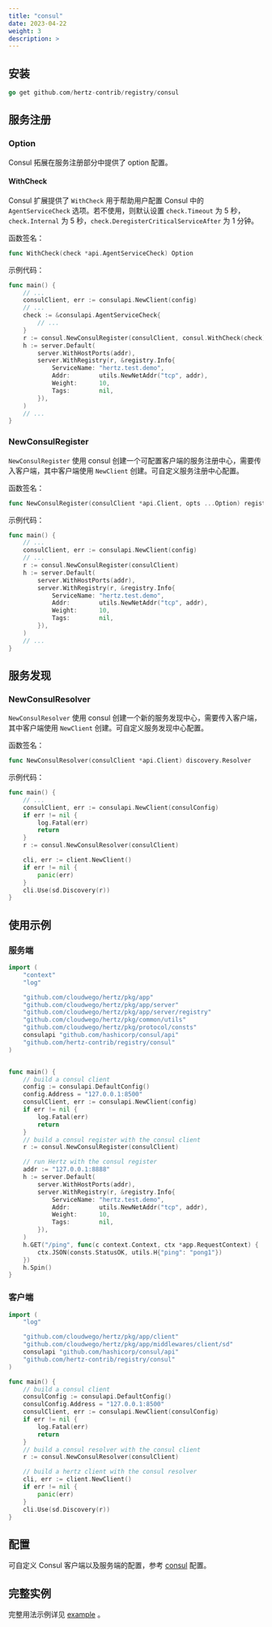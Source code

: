 ```yaml
---
title: "consul"
date: 2023-04-22
weight: 3
description: >
---
```


## 安装

```go
go get github.com/hertz-contrib/registry/consul
```

## 服务注册

### Option

Consul 拓展在服务注册部分中提供了 option 配置。

#### WithCheck

Consul 扩展提供了 `WithCheck` 用于帮助用户配置 Consul 中的 `AgentServiceCheck` 选项。若不使用，则默认设置 `check.Timeout` 为 5 秒，`check.Internal` 为 5 秒，`check.DeregisterCriticalServiceAfter` 为 1 分钟。

函数签名：

```go
func WithCheck(check *api.AgentServiceCheck) Option
```

示例代码：

```go
func main() {
    // ...
    consulClient, err := consulapi.NewClient(config)
    // ...
    check := &consulapi.AgentServiceCheck{
        // ...
    }
    r := consul.NewConsulRegister(consulClient, consul.WithCheck(check))
    h := server.Default(
        server.WithHostPorts(addr),
        server.WithRegistry(r, &registry.Info{
            ServiceName: "hertz.test.demo",
            Addr:        utils.NewNetAddr("tcp", addr),
            Weight:      10,
            Tags:        nil,
        }),
    )
    // ...
}
```

### NewConsulRegister

`NewConsulRegister` 使用 consul 创建一个可配置客户端的服务注册中心，需要传入客户端，其中客户端使用 `NewClient` 创建。可自定义服务注册中心配置。

函数签名：

```go
func NewConsulRegister(consulClient *api.Client, opts ...Option) registry.Registry
```

示例代码：

```go
func main() {
    // ...
    consulClient, err := consulapi.NewClient(config)
    // ...
    r := consul.NewConsulRegister(consulClient)
    h := server.Default(
        server.WithHostPorts(addr),
        server.WithRegistry(r, &registry.Info{
            ServiceName: "hertz.test.demo",
            Addr:        utils.NewNetAddr("tcp", addr),
            Weight:      10,
            Tags:        nil,
        }),
    )
    // ...
}
```

## 服务发现

### NewConsulResolver

`NewConsulResolver` 使用 consul 创建一个新的服务发现中心，需要传入客户端，其中客户端使用 `NewClient` 创建。可自定义服务发现中心配置。

函数签名：

```go
func NewConsulResolver(consulClient *api.Client) discovery.Resolver
```

示例代码：

```go
func main() {
    // ...
    consulClient, err := consulapi.NewClient(consulConfig)
    if err != nil {
        log.Fatal(err)
        return
    }
    r := consul.NewConsulResolver(consulClient)

    cli, err := client.NewClient()
    if err != nil {
        panic(err)
    }
    cli.Use(sd.Discovery(r))
}
```

## 使用示例

### 服务端

```go
import (
    "context"
    "log"

    "github.com/cloudwego/hertz/pkg/app"
    "github.com/cloudwego/hertz/pkg/app/server"
    "github.com/cloudwego/hertz/pkg/app/server/registry"
    "github.com/cloudwego/hertz/pkg/common/utils"
    "github.com/cloudwego/hertz/pkg/protocol/consts"
    consulapi "github.com/hashicorp/consul/api"
    "github.com/hertz-contrib/registry/consul"
)


func main() {
    // build a consul client
    config := consulapi.DefaultConfig()
    config.Address = "127.0.0.1:8500"
    consulClient, err := consulapi.NewClient(config)
    if err != nil {
        log.Fatal(err)
        return
    }
    // build a consul register with the consul client
    r := consul.NewConsulRegister(consulClient)

    // run Hertz with the consul register
    addr := "127.0.0.1:8888"
    h := server.Default(
        server.WithHostPorts(addr),
        server.WithRegistry(r, &registry.Info{
            ServiceName: "hertz.test.demo",
            Addr:        utils.NewNetAddr("tcp", addr),
            Weight:      10,
            Tags:        nil,
        }),
    )
    h.GET("/ping", func(c context.Context, ctx *app.RequestContext) {
        ctx.JSON(consts.StatusOK, utils.H{"ping": "pong1"})
    })
    h.Spin()
}
```

### 客户端

```go
import (
    "log"

    "github.com/cloudwego/hertz/pkg/app/client"
    "github.com/cloudwego/hertz/pkg/app/middlewares/client/sd"
    consulapi "github.com/hashicorp/consul/api"
    "github.com/hertz-contrib/registry/consul"
)

func main() {
    // build a consul client
    consulConfig := consulapi.DefaultConfig()
    consulConfig.Address = "127.0.0.1:8500"
    consulClient, err := consulapi.NewClient(consulConfig)
    if err != nil {
        log.Fatal(err)
        return
    }
    // build a consul resolver with the consul client
    r := consul.NewConsulResolver(consulClient)

    // build a hertz client with the consul resolver
    cli, err := client.NewClient()
    if err != nil {
        panic(err)
    }
    cli.Use(sd.Discovery(r))
}
```

## 配置

可自定义 Consul 客户端以及服务端的配置，参考 [consul](https://github.com/hashicorp/consul) 配置。

## 完整实例

完整用法示例详见 [example](https://github.com/hertz-contrib/registry/tree/main/consul/example) 。
